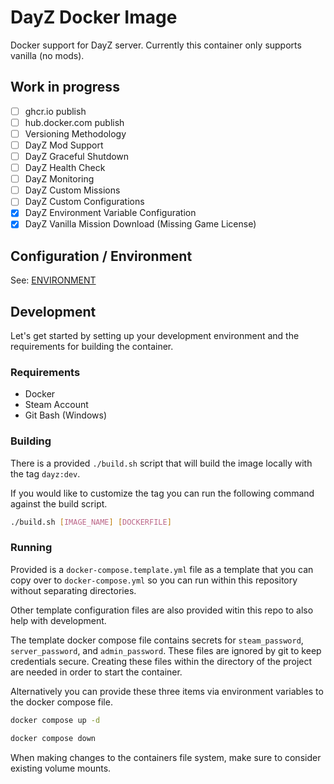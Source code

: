 # DayZ Docker Image

Docker support for DayZ server. Currently this container only supports vanilla (no mods).

## Work in progress

- [ ] ghcr.io publish
- [ ] hub.docker.com publish
- [ ] Versioning Methodology
- [ ] DayZ Mod Support
- [ ] DayZ Graceful Shutdown
- [ ] DayZ Health Check
- [ ] DayZ Monitoring
- [ ] DayZ Custom Missions
- [ ] DayZ Custom Configurations
- [x] DayZ Environment Variable Configuration
- [x] DayZ Vanilla Mission Download (Missing Game License)

## Configuration / Environment

See: [ENVIRONMENT](ENVIRONMENT.md)

## Development

Let's get started by setting up your development environment and the requirements for building the container.

### Requirements

- Docker
- Steam Account
- Git Bash (Windows)

### Building

There is a provided `./build.sh` script that will build the image locally with the tag `dayz:dev`.

If you would like to customize the tag you can run the following command against the build script.

```bash
./build.sh [IMAGE_NAME] [DOCKERFILE]
```

### Running

Provided is a `docker-compose.template.yml` file as a template that you can copy over to `docker-compose.yml` so you can run within this repository without separating directories.

Other template configuration files are also provided witin this repo to also help with development.

The template docker compose file contains secrets for `steam_password`, `server_password`, and `admin_password`. These files are ignored by git to keep credentials secure. Creating these files within the directory of the project are needed in order to start the container.

Alternatively you can provide these three items via environment variables to the docker compose file.

```bash
docker compose up -d
```

```bash
docker compose down
```

When making changes to the containers file system, make sure to consider existing volume mounts. 